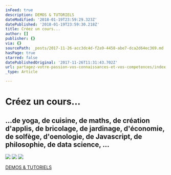 ```yaml
---
inFeed: true
description: DEMOS & TUTORIELS
dateModified: '2018-01-19T23:59:29.323Z'
datePublished: '2018-01-19T23:59:30.218Z'
title: Créez un cours...
author: []
publisher: {}
via: {}
sourcePath: _posts/2017-11-26-acc3dc4d-f2a9-4458-abe7-dca2d64ec369.md
hasPage: true
starred: false
datePublishedOriginal: '2017-11-26T11:31:43.702Z'
url: partagez-votre-passion-vos-connaissances-et-vos-competences/index.html
_type: Article

---
```

# **Créez un cours...**

## ...de yoga, de cuisine, de maths, de création d'applis, de bricolage, de jardinage, d'économie, de solfège, d'oenologie, de Javascript, de philosophie, de data science, ...
![](https://the-grid-user-content.s3-us-west-2.amazonaws.com/535266bb-5100-4002-b9e0-8dc733d63473.png)
![](https://the-grid-user-content.s3-us-west-2.amazonaws.com/6a270627-7182-4501-8f13-bee61214944e.png)
![](https://the-grid-user-content.s3-us-west-2.amazonaws.com/47c890ee-2204-48c0-9efb-0524138c7958.png)

[DEMOS & TUTORIELS][0]

[0]: https://cyboolo-demo.netlify.com/
